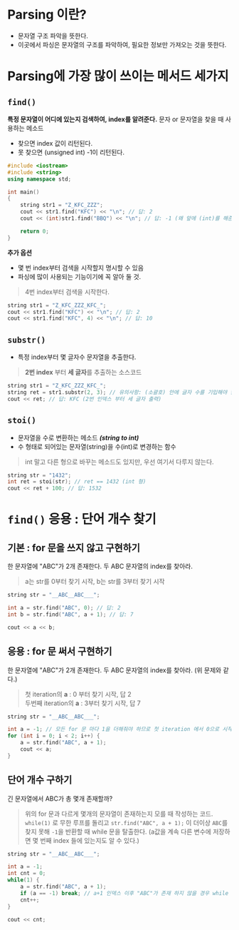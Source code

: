 # Parsing 이란?
- 문자열 구조 파악을 뜻한다.
- 이곳에서 파싱은 문자열의 구조를 파악하여, 필요한 정보만 가져오는 것을 뜻한다.

# Parsing에 가장 많이 쓰이는 메서드 세가지
## `find()`
**특정 문자열이 어디에 있는지 검색하여, index를 알려준다.**
문자 or 문자열을 찾을 때 사용하는 메소드
- 찾으면 index 값이 리턴된다.
- 못 찾으면 (unsigned int) -1이 리턴된다.
```cpp
#include <iostream>
#include <string>
using namespace std;

int main() 
{
    string str1 = "Z_KFC_ZZZ";
    cout << str1.find("KFC") << "\n"; // 답: 2
    cout << (int)str1.find("BBQ") << "\n"; // 답: -1 (왜 앞에 (int)를 해준걸까?)

    return 0;
}
```

**추가 옵션**
- 몇 번 index부터 검색을 시작할지 명시할 수 있음
- 파싱에 많이 사용되는 기능이기에 꼭 알아 둘 것.
> 4번 index부터 검색을 시작한다.
```cpp
string str1 = "Z_KFC_ZZZ_KFC_";
cout << str1.find("KFC") << "\n"; // 답: 2
cout << str1.find("KFC", 4) << "\n"; // 답: 10
```
## `substr()`
- 특정 index부터 몇 글자수 문자열을 추출한다.
> **2번 index** 부터 **세 글자**를 추출하는 소스코드
```cpp
string str1 = "Z_KFC_ZZZ_KFC_";
string ret = str1.substr(2, 3); // 유의사항: (소괄호) 안에 글자 수를 기입해야 한다.
cout << ret; // 답: KFC (2번 인덱스 부터 세 글자 출력)
```
## `stoi()`
- 문자열을 수로 변환하는 메소드 ***(string to int)***
- 수 형태로 되어있는 문자열(string)을 수(int)로 변경하는 함수
> int 말고 다른 형으로 바꾸는 메소드도 있지만, 우선 여기서 다루지 않는다.
```cpp
string str = "1432";
int ret = stoi(str); // ret == 1432 (int 형)
cout << ret + 100; // 답: 1532
```

# `find()` 응용 : 단어 개수 찾기
## 기본 : for 문을 쓰지 않고 구현하기
한 문자열에 "ABC"가 2개 존재한다.
두 ABC 문자열의 index를 찾아라.
> a는 str를 0부터 찾기 시작, b는 str를 3부터 찾기 시작
```cpp
string str = "__ABC__ABC___";

int a = str.find("ABC", 0); // 답: 2
int b = str.find("ABC", a + 1); // 답: 7

cout << a << b;
```
## 응용 : for 문 써서 구현하기
한 문자열에 "ABC"가 2개 존재한다. 두 ABC 문자열의 index를 찾아라. (위 문제와 같다.)
> 첫 iteration의 **a** : 0 부터 찾기 시작, 답 2 <br>
> 두번째 iteration의 **a** : 3부터 찾기 시작, 답 7
```cpp
string str = "__ABC__ABC___";

int a = -1; // 모든 for 문 마다 1을 더해줘야 하므로 첫 iteration 에서 0으로 시작하기 위해 -1로 초기화
for (int i = 0; i < 2; i++) {
    a = str.find("ABC", a + 1);
    cout << a;
}
```
## 단어 개수 구하기
긴 문자열에서 ABC가 총 몇개 존재할까?
> 위의 for 문과 다르게 몇개의 문자열이 존재하는지 모를 때 작성하는 코드. `while(1)` 로 무한 루프를 돌리고 `str.find("ABC", a + 1);` 이 더이상 `ABC`를 찾지 못해 `-1`을 반환할 때 while 문을 탈출한다. (a값을 계속 다른 변수에 저장하면 몇 번째 index 들에 있는지도 알 수 있다.)
```cpp
string str = "__ABC__ABC___";

int a = -1;
int cnt = 0;
while(1) {
    a = str.find("ABC", a + 1);
    if (a == -1) break; // a+1 인덱스 이후 "ABC"가 존재 하지 않을 경우 while 문 탈출
    cnt++;
}

cout << cnt;
```